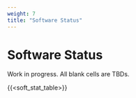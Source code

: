 ```yaml
---
weight: 7
title: "Software Status"
---
```


# Software Status

Work in progress. All blank cells are TBDs.

{{<soft_stat_table>}}
